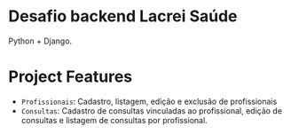 #  Desafio backend Lacrei Saúde



 Python + Django.



# Project Features
- `Profissionais`: Cadastro, listagem, edição e exclusão de profissionais
- `Consultas`: Cadastro de consultas vinculadas ao profissional, edição de consultas e listagem de consultas por profissional.



